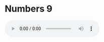 # Numbers 9

<audio controls>
  <source src="https://openbible.com/audio/hays/BSB_04_Num_009_H.mp3" type="audio/mp3" />
  <a href="https://openbible.com/audio/hays/BSB_04_Num_009_H.mp3" download="https://openbible.com/audio/hays/BSB_04_Num_009_H.mp3">Download MP3 audio</a>.
</audio>

<!--@include: @/bible/translations/bsb/04_num/verses/009.md-->
